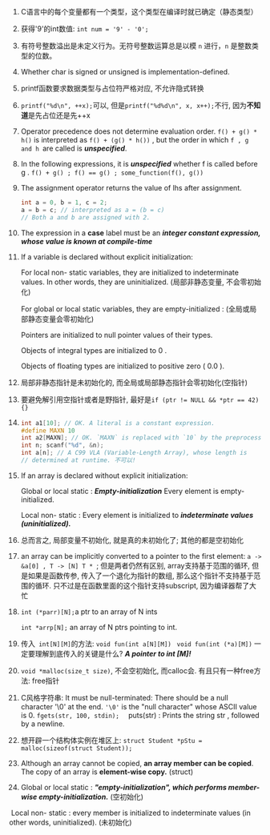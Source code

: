 1. C语言中的每个变量都有一个类型，这个类型在编译时就已确定（静态类型）

2. 获得'9'的int数值: ``int num = '9' - '0';``

3. 有符号整数溢出是未定义行为。无符号整数运算总是以模 `n` 进行，`n` 是整数类型的位数。

4. Whether char is signed or unsigned is implementation-defined.

5. printf函数要求数据类型与占位符严格对应, 不允许隐式转换

6. ``printf("%d\n", ++x);``可以, 但是``printf("%d%d\n", x, x++);``不行, 因为**不知道**是先占位还是先++x

7. Operator precedence does not determine evaluation order.  ``f() + g() * h()`` is interpreted as ``f() + (g() * h())`` , but the order in which ``f , g and h ``are called is ***unspecified***.

8. In the following expressions, it is ***unspecified*** whether f is called before g .
   ``f() + g() ; f() == g() ; some_function(f(), g())``

9. The assignment operator returns the value of lhs after assignment. 

   ````c
   int a = 0, b = 1, c = 2;
   a = b = c; // interpreted as a = (b = c)
   // Both a and b are assigned with 2.
   ````

10. The expression in a **case** label must be an ***integer constant expression, whose value is known at compile-time***

11. If a variable is declared without explicit initialization: 

    For local non- static variables, they are initialized to indeterminate values. In other words, they are uninitialized. (局部非静态变量, 不会零初始化)

    For global or local static variables, they are empty-initialized : (全局或局部静态变量会零初始化)

    Pointers are initialized to null pointer values of their types. 

    Objects of integral types are initialized to 0 .

    Objects of floating types are initialized to positive zero ( 0.0 ). 

12. 局部非静态指针是未初始化的, 而全局或局部静态指针会零初始化(空指针)

13. 要避免解引用空指针或者是野指针, 最好是``if (ptr != NULL && *ptr == 42){}``

14. ````c
    int a1[10]; // OK. A literal is a constant expression.
    #define MAXN 10
    int a2[MAXN]; // OK. `MAXN` is replaced with `10` by the preprocessor.
    int n; scanf("%d", &n);
    int a[n]; // A C99 VLA (Variable-Length Array), whose length is
    // determined at runtime. 不可以!
    ````

15. If an array is declared without explicit initialization: 

    Global or local static : ***Empty-initialization*** Every element is empty-initialized. 

    Local non- static : Every element is initialized to ***indeterminate values*** ***(uninitialized).***

16. 总而言之, 局部变量不初始化, 就是真的未初始化了; 其他的都是空初始化

17. an array can be implicitly converted to a pointer to the first element: ``a -> &a[0] , T -> [N] T * ``; 但是两者仍然有区别, array支持基于范围的循环, 但是如果是函数传参, 传入了一个退化为指针的数组, 那么这个指针不支持基于范围的循环. 只不过是在函数里面的这个指针支持subscript, 因为编译器帮了大忙

18. ``int (*parr)[N];``a ptr to an array of N ints   

    ``int *arrp[N];`` an array of N ptrs pointing to int.

19. 传入`` int[N][M]``的方法:  ``void fun(int a[N][M]) ``  ``void fun(int (*a)[M])`` 一定要理解到底传入的关键是什么? ***A pointer to int [M]!***

20. ``void *malloc(size_t size)``, 不会空初始化, 而calloc会. 有且只有一种free方法: free指针

21. C风格字符串: It must be null-terminated: There should be a null character '\0' at the end. ``'\0'`` is the "null character" whose ASCII value is 0. ``fgets(str, 100, stdin);  ``    puts(str) : Prints the string str , followed by a newline.

22. 想开辟一个结构体实例在堆区上: ``struct Student *pStu = malloc(sizeof(struct Student));``

23.  Although an array cannot be copied, **an array member can be copied**. The copy of an array is **element-wise copy.** (struct)

24. Global or local static : ***"empty-initialization", which performs member-wise empty-initialization.*** (空初始化)

​		Local non- static : every member is initialized to indeterminate values (in other 		words, uninitialized). (未初始化)





